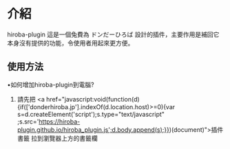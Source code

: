 # 介紹
hiroba-plugin
這是一個兔費為 ドンだーひろば 設計的插件，主要作用是補回它本身沒有提供的功能，令使用者用起來更方便。

## 使用方法

•如何增加hiroba-plugin到電腦?

1. 請先把 <a href="javascript:void(function(d){if(['donderhiroba.jp'].indexOf(d.location.host)>=0){var s=d.createElement('script');s.type="text/javascript" ;s.src='https://hiroba-plugin.github.io/hiroba_plugin.js';d.body.append(s);}})(document)">插件書籤</a> 拉到瀏覽器上方的書籤欄

